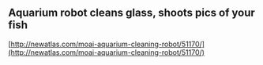 ## Aquarium robot cleans glass, shoots pics of your fish
  
  [http://newatlas.com/moai-aquarium-cleaning-robot/51170/](http://newatlas.com/moai-aquarium-cleaning-robot/51170/)